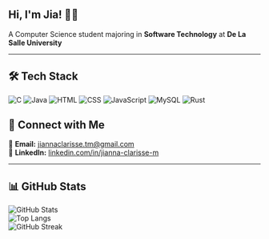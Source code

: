 ## Hi, I'm Jia! 🧑‍🚀
A Computer Science student majoring in **Software Technology** at **De La Salle University**

---

## 🛠️ Tech Stack
![C](https://img.shields.io/badge/C-blue)
![Java](https://img.shields.io/badge/Java-red)
![HTML](https://img.shields.io/badge/HTML-orange)
![CSS](https://img.shields.io/badge/CSS-blueviolet)
![JavaScript](https://img.shields.io/badge/JavaScript-yellow)
![MySQL](https://img.shields.io/badge/MySQL-lightblue)
![Rust](https://img.shields.io/badge/Rust-orange)

## 🔗 Connect with Me
📧 **Email:** [jiannaclarisse.tm@gmail.com](mailto:jiannaclarisse.tm@gmail.com)  
💼 **LinkedIn:** [linkedin.com/in/jianna-clarisse-m](https://www.linkedin.com/in/jianna-clarisse-m-97b46b278/)

---

## 📊 GitHub Stats
![GitHub Stats](https://github-readme-stats.vercel.app/api?username=jiancpp&show_icons=true&theme=tokyonight)  
![Top Langs](https://github-readme-stats.vercel.app/api/top-langs/?username=jiancpp&layout=compact&theme=tokyonight)  
![GitHub Streak](https://streak-stats.demolab.com?user=jiancpp&theme=tokyonight&hide_border=true)


<!--
## 💫 About Me
🫂 Socio-Civic Committee Trainee at the La Salle Computer Society
⚙️ DLSU CSG
🤖 Aspiring ... 
🎵 Full-time music lover
-->

<!--
**jiancpp/jiancpp** is a ✨ _special_ ✨ repository because its `README.md` (this file) appears on your GitHub profile.

Here are some ideas to get you started:

- 🔭 I’m currently working on ...
- 🌱 I’m currently learning ...
- 👯 I’m looking to collaborate on ...
- 🤔 I’m looking for help with ...
- 💬 Ask me about ...
- 📫 How to reach me: ...
- 😄 Pronouns: ...
- ⚡ Fun fact: ...
-->
